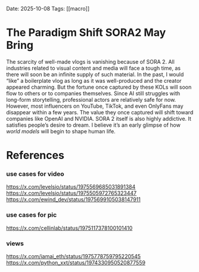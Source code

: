 Date: 2025-10-08
Tags: [[macro]] 

# The Paradigm Shift SORA2 May Bring

The scarcity of well-made vlogs is vanishing because of SORA 2. All industries related to visual content and media will face a tough time, as there will soon be an infinite supply of such material.
In the past, I would “like” a boilerplate vlog as long as it was well-produced and the creator appeared charming. But the fortune once captured by these KOLs will soon flow to others or to companies themselves. Since AI still struggles with long-form storytelling, professional actors are relatively safe for now. However, most influencers on YouTube, TikTok, and even OnlyFans may disappear within a few years. The value they once captured will shift toward companies like OpenAI and NVIDIA.
SORA 2 itself is also highly addictive. It satisfies people’s desire to dream. I believe it’s an early glimpse of how _world models_ will begin to shape human life.


# References
### use cases for video
https://x.com/levelsio/status/1975569685031891384
https://x.com/levelsio/status/1975505972765323447
https://x.com/ewind_dev/status/1975699105038147911
### use cases for pic
https://x.com/cellinlab/status/1975117378100101410
### views
https://x.com/iamai_eth/status/1975778759795220545
https://x.com/python_xxt/status/1974330950520877559